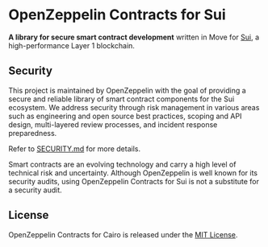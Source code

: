 # OpenZeppelin Contracts for Sui

**A library for secure smart contract development** written in Move for [Sui](https://sui.io/), a high-performance Layer 1 blockchain.

## Security

This project is maintained by OpenZeppelin with the goal of providing a secure and reliable library of smart contract components
for the Sui ecosystem. We address security through risk management in various areas such as engineering and open source best
practices, scoping and API design, multi-layered review processes, and incident response preparedness.

Refer to [SECURITY.md](SECURITY.md) for more details.

Smart contracts are an evolving technology and carry a high level of technical risk and uncertainty. Although OpenZeppelin is well known for its security audits, using OpenZeppelin Contracts for Sui is not a substitute for a security audit.

## License

OpenZeppelin Contracts for Cairo is released under the [MIT License](LICENSE).
